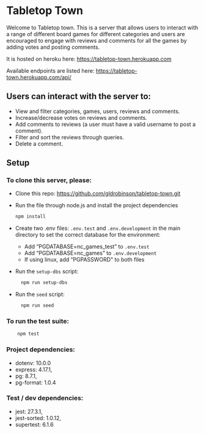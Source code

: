 # Tabletop Town

Welcome to Tabletop town. This is a server that allows users to interact with a range of different board games for different categories and users are encouraged to engage with reviews and comments for all the games by adding votes and posting comments.

It is hosted on heroku here: https://tabletop-town.herokuapp.com

Available endpoints are listed here: https://tabletop-town.herokuapp.com/api/

## Users can interact with the server to:

- View and filter categories, games, users, reviews and comments.
- Increase/decrease votes on reviews and comments.
- Add comments to reviews (a user must have a valid username to post a comment).
- Filter and sort the reviews through queries.
- Delete a comment.

## Setup

### To clone this server, please:

- Clone this repo: https://github.com/gldrobinson/tabletop-town.git
- Run the file through node.js and install the project dependencies

  ```sh
  npm install
  ```

- Create two .env files: `.env.test` and `.env.development` in the main directory to set the correct database for the environment:

  - Add “PGDATABASE=nc_games_test” to `.env.test`
  - Add “PGDATABASE=nc_games” to `.env.development`
  - If using linux, add “PGPASSWORD" to both files

- Run the `setup-dbs` script:

  ```sh
    npm run setup-dbs
  ```

- Run the `seed` script:
  ```sh
    npm run seed
  ```

### To run the test suite:

```sh
    npm test
```

### Project dependencies:

- dotenv: 10.0.0
- express: 4.17.1,
- pg: 8.7.1,
- pg-format: 1.0.4

### Test / dev dependencies:

- jest: 27.3.1,
- jest-sorted: 1.0.12,
- supertest: 6.1.6
